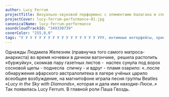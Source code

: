 ```yaml
---
author: Lucy Ferrum
projectTitle: Визуально-звуковой перформанс с элементами балагана и споукен ворда
projectCover: lucy-ferrum-performance-01.jpg
canonicalName: lucy-ferrum-performance
soundcloudTrackId: "349330739"
coverColor: "255,0,0"
tags: "У У У У У У У У У У У У У У У У У УУУ, интимные интерфейсы, ориентальная ретромания, практики самих себя, extensions, фармахореография,  политический танцпол, террор родства"
---
```


Однажды Людмила Железняк (правнучка того самого матроса-анархиста) во время ночевки в дачном вагончике,  решила растопить «буржуйку», скомкав пару газетных листов -  наспех сунула под ворох сосновой щепы - поднесла  спичку - и вдруг - пламя озарило:
«..после обнаружения aфарского австралопитека в лагере учёных царило всеобщее возбуждение, на магнитофоне играла песня группы Beatles _«Lucy in the Sky with Diamonds»_, которая и дала имя находке-Люси..»
Так появилась Lucy Ferrum. В главной роли Паша Гвоздь.
